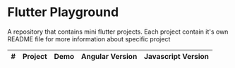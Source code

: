 # Flutter Playground

A repository that contains mini flutter projects. Each project contain it's own README file for more information about specific project

| #   | Project | Demo | Angular Version | Javascript Version |
| --- | ------- | ---- | --------------- | ------------------ |
